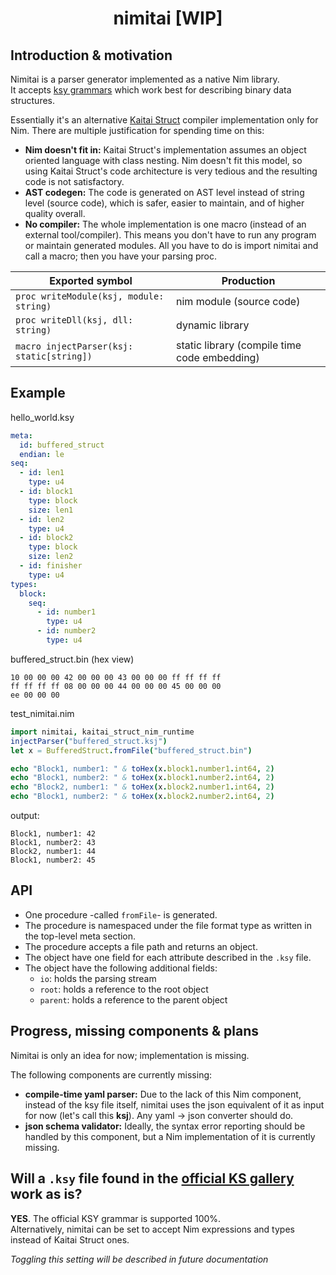 # <p align="center">nimitai [WIP]</p>

## Introduction & motivation
Nimitai is a parser generator implemented as a native Nim library.  
It accepts [ksy grammars](https://doc.kaitai.io/ksy_reference.html) which work best for describing binary data structures.

Essentially it's an alternative [Kaitai Struct](https://kaitai.io/) compiler implementation only for Nim. There are multiple justification for spending time on this:
- **Nim doesn't fit in:** Kaitai Struct's implementation assumes an object oriented language with class nesting. Nim doesn't fit this model, so using Kaitai Struct's code architecture is very tedious and the resulting code is not satisfactory.
- **AST codegen:** The code is generated on AST level instead of string level (source code), which is safer, easier to maintain, and of higher quality overall.
- **No compiler:** The whole implementation is one macro (instead of an external tool/compiler). This means you don't have to run any program or maintain generated modules. All you have to do is import nimitai and call a macro; then you have your parsing proc.

| Exported symbol | Production |
|-----------------|------------|
| `proc writeModule(ksj, module: string)` | nim module (source code) |
| `proc writeDll(ksj, dll: string)` | dynamic library |
| `macro injectParser(ksj: static[string])` | static library (compile time code embedding) |

## Example

hello_world.ksy
```yaml
meta:
  id: buffered_struct
  endian: le
seq:
  - id: len1
    type: u4
  - id: block1
    type: block
    size: len1
  - id: len2
    type: u4
  - id: block2
    type: block
    size: len2
  - id: finisher
    type: u4
types:
  block:
    seq:
      - id: number1
        type: u4
      - id: number2
        type: u4
```
buffered_struct.bin (hex view)
```bin
10 00 00 00 42 00 00 00 43 00 00 00 ff ff ff ff
ff ff ff ff 08 00 00 00 44 00 00 00 45 00 00 00
ee 00 00 00
```
test_nimitai.nim
```nim
import nimitai, kaitai_struct_nim_runtime
injectParser("buffered_struct.ksj")
let x = BufferedStruct.fromFile("buffered_struct.bin")

echo "Block1, number1: " & toHex(x.block1.number1.int64, 2)
echo "Block1, number2: " & toHex(x.block1.number2.int64, 2)
echo "Block2, number1: " & toHex(x.block2.number1.int64, 2)
echo "Block1, number2: " & toHex(x.block2.number2.int64, 2)
```
output:
```
Block1, number1: 42
Block1, number2: 43
Block2, number1: 44
Block1, number2: 45
```
## API
- One procedure -called `fromFile`- is generated.
- The procedure is namespaced under the file format type as written in the top-level meta section.
- The procedure accepts a file path and returns an object.
- The object have one field for each attribute described in the `.ksy` file.
- The object have the following additional fields:
  - `io`: holds the parsing stream
  - `root`: holds a reference to the root object
  - `parent`: holds a reference to the parent object

## Progress, missing components & plans
Nimitai is only an idea for now; implementation is missing.

The following components are currently missing:
- **compile-time yaml parser:** Due to the lack of this Nim component, instead of the ksy file itself, nimitai uses the json equivalent of it as input for now (let's call this **ksj**). Any yaml -> json converter should do.
- **json schema validator:** Ideally, the syntax error reporting should be handled by this component, but a Nim implementation of it is currently missing.


## Will a `.ksy` file found in the [official KS gallery](https://formats.kaitai.io/) work as is?
**YES**. The official KSY grammar is supported 100%.  
Alternatively, nimitai can be set to accept Nim expressions and types instead of Kaitai Struct ones.

*Toggling this setting will be described in future documentation*
